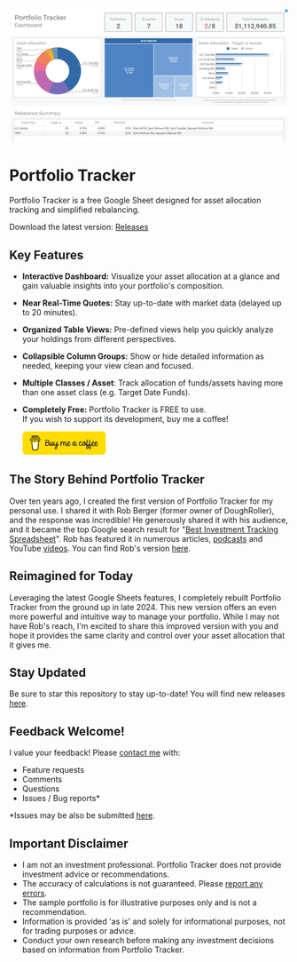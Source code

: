 ![screenshot](assets/images/screenshot.png)

# Portfolio Tracker

Portfolio Tracker is a free Google Sheet designed for asset allocation tracking and simplified rebalancing.

Download the latest version: [Releases](https://github.com/danbuchal/portfolio-tracker/releases)

## Key Features

* **Interactive Dashboard:** Visualize your asset allocation at a glance and gain valuable insights into your portfolio's composition.
* **Near Real-Time Quotes:** Stay up-to-date with market data (delayed up to 20 minutes).
* **Organized Table Views:** Pre-defined views help you quickly analyze your holdings from different perspectives.
* **Collapsible Column Groups:** Show or hide detailed information as needed, keeping your view clean and focused.
* **Multiple Classes / Asset**: Track allocation of funds/assets having more than one asset class (e.g. Target Date Funds).
* **Completely Free:** Portfolio Tracker is FREE to use.  
  If you wish to support its development, buy me a coffee!

  [![buy me a coffee](assets/images/bmc-button.png)](https://buymeacoffee.com/danbuchal)

## The Story Behind Portfolio Tracker

Over ten years ago, I created the first version of Portfolio Tracker for my personal use. I shared it with Rob Berger (former owner of DoughRoller), and the response was incredible! He generously shared it with his audience, and it became the top Google search result for "[Best Investment Tracking Spreadsheet](https://www.google.com/search?q=best+investment+tracking+spreadsheet)".  Rob has featured it in numerous articles, [podcasts](http://traffic.libsyn.com/doughroller/DR_179--Free_Investment_Tracking_Spreadsheet.mp3?dest-id=168596) and YouTube [videos](https://youtu.be/l8vrmBIzICE?si=tEFLBzc8b_WzA7Jl).  You can find Rob's version [here](https://robberger.com/investment-tracking-spreadsheet/).

## Reimagined for Today

Leveraging the latest Google Sheets features, I completely rebuilt Portfolio Tracker from the ground up in late 2024.  This new version offers an even more powerful and intuitive way to manage your portfolio. While I may not have Rob's reach, I'm excited to share this improved version with you and hope it provides the same clarity and control over your asset allocation that it gives me.

## Stay Updated

Be sure to star this repository to stay up-to-date!
You will find new releases [here](https://github.com/danbuchal/portfolio-tracker/releases).

## Feedback Welcome!

I value your feedback! Please [contact me](mailto:portfoliotracker@buchal.dev) with:

* Feature requests
* Comments
* Questions
* Issues / Bug reports*

*Issues may be also be submitted [here](https://github.com/danbuchal/portfolio-tracker/issues).

## Important Disclaimer

* I am not an investment professional. Portfolio Tracker does not provide investment advice or recommendations.
* The accuracy of calculations is not guaranteed. Please [report any errors](mailto:portfoliotracker@buchal.dev).
* The sample portfolio is for illustrative purposes only and is not a recommendation.
* Information is provided 'as is' and solely for informational purposes, not for trading purposes or advice.
* Conduct your own research before making any investment decisions based on information from Portfolio Tracker.
